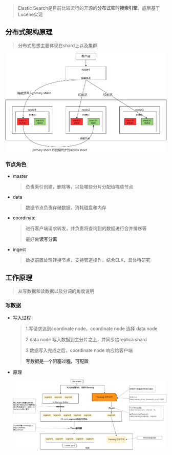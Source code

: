 

> Elastic Search是目前比较流行的开源的**分布式实时搜索引擎**，底层基于Lucene实现

## 分布式架构原理

> 分布式思想主要体现在shard上以及集群



![分布式原理](../静态资源/ElasticSearch分布式原理.png)

### 节点角色

* master

  > 负责索引创建，删除等，以及哪些分片分配给哪些节点

* data

  > 数据节点负责存储数据，消耗磁盘和内存

* coordinate

  > 进行客户端请求转发，并负责将查询到的数据进行合并排序等
  >
  > 最好做**读写分离**

* ingest 

  > 数据前置处理转换节点，支持管道操作，结合ELK，具体待研究

  

## 工作原理

> 从写数据和读数据以及分词的角度说明

### 写数据

* 写入过程

  > 1.写请求达到coordinate node，coordinate node 选择 data node
  >
  > 2.data node 写入数据到主分片之上，并同步给replica shard
  >
  > 3.数据写入完成之后，coordinate node 响应给客户端
  >
  > **写数据是一个阻塞过程，可配置**



* 原理

  ![ElasticSearch工作原理](../静态资源/ElasticSearch工作原理.png)




